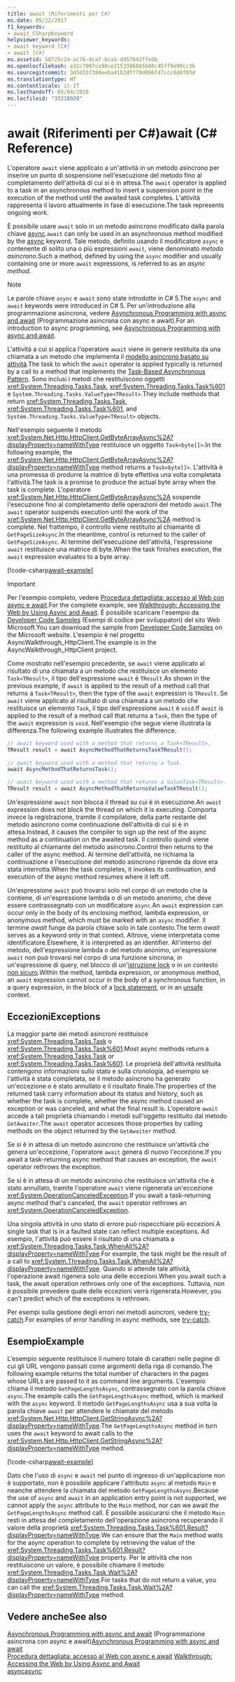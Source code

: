 ```yaml
---
title: await (Riferimenti per C#)
ms.date: 05/22/2017
f1_keywords:
- await_CSharpKeyword
helpviewer_keywords:
- await keyword [C#]
- await [C#]
ms.assetid: 50725c24-ac76-4ca7-bca1-dd57642ffedb
ms.openlocfilehash: e32c7007ca98ce2153386665b60c45ff9e90cc3b
ms.sourcegitcommit: 3d5d33f384eeba41b2dff79d096f47ccc8d8f03d
ms.translationtype: HT
ms.contentlocale: it-IT
ms.lasthandoff: 05/04/2018
ms.locfileid: "33218920"
---
```

# <a name="await-c-reference"></a><span data-ttu-id="c7a78-102">await (Riferimenti per C#)</span><span class="sxs-lookup"><span data-stu-id="c7a78-102">await (C# Reference)</span></span>
<span data-ttu-id="c7a78-103">L'operatore `await` viene applicato a un'attività in un metodo asincrono per inserire un punto di sospensione nell'esecuzione del metodo fino al completamento dell'attività di cui si è in attesa.</span><span class="sxs-lookup"><span data-stu-id="c7a78-103">The `await` operator is applied to a task in an asynchronous method to insert a suspension point in the execution of the method until the awaited task completes.</span></span> <span data-ttu-id="c7a78-104">L'attività rappresenta il lavoro attualmente in fase di esecuzione.</span><span class="sxs-lookup"><span data-stu-id="c7a78-104">The task represents ongoing work.</span></span>  
  
<span data-ttu-id="c7a78-105">È possibile usare `await` solo in un metodo asincrono modificato dalla parola chiave [async](../../../csharp/language-reference/keywords/async.md).</span><span class="sxs-lookup"><span data-stu-id="c7a78-105">`await` can only be used in an asynchronous method modified by the [async](../../../csharp/language-reference/keywords/async.md) keyword.</span></span> <span data-ttu-id="c7a78-106">Tale metodo, definito usando il modificatore `async` e contenente di solito una o più espressioni `await`, viene denominato *metodo asincrono*.</span><span class="sxs-lookup"><span data-stu-id="c7a78-106">Such a method, defined by using the `async` modifier and usually containing one or more `await` expressions, is referred to as an *async method*.</span></span>  
  
> [!NOTE]
>  <span data-ttu-id="c7a78-107">Le parole chiave `async` e `await` sono state introdotte in C# 5.</span><span class="sxs-lookup"><span data-stu-id="c7a78-107">The `async` and `await` keywords were introduced in C# 5.</span></span> <span data-ttu-id="c7a78-108">Per un'introduzione alla programmazione asincrona, vedere [Asynchronous Programming with async and await](../../../csharp/programming-guide/concepts/async/index.md) (Programmazione asincrona con async e await).</span><span class="sxs-lookup"><span data-stu-id="c7a78-108">For an introduction to async programming, see [Asynchronous Programming with async and await](../../../csharp/programming-guide/concepts/async/index.md).</span></span>  
  
<span data-ttu-id="c7a78-109">L'attività a cui si applica l'operatore `await` viene in genere restituita da una chiamata a un metodo che implementa il [modello asincrono basato su attività](../../../standard/asynchronous-programming-patterns/task-based-asynchronous-pattern-tap.md).</span><span class="sxs-lookup"><span data-stu-id="c7a78-109">The task to which the `await` operator is applied typically is returned by a call to a method that implements the [Task-Based Asynchronous Pattern](../../../standard/asynchronous-programming-patterns/task-based-asynchronous-pattern-tap.md).</span></span> <span data-ttu-id="c7a78-110">Sono inclusi i metodi che restituiscono oggetti <xref:System.Threading.Tasks.Task>, <xref:System.Threading.Tasks.Task%601> e `System.Threading.Tasks.ValueType<TResult>`.</span><span class="sxs-lookup"><span data-stu-id="c7a78-110">They include methods that return <xref:System.Threading.Tasks.Task>, <xref:System.Threading.Tasks.Task%601>, and `System.Threading.Tasks.ValueType<TResult>` objects.</span></span>  

  
 <span data-ttu-id="c7a78-111">Nell'esempio seguente il metodo <xref:System.Net.Http.HttpClient.GetByteArrayAsync%2A?displayProperty=nameWithType> restituisce un oggetto `Task<byte[]>`.</span><span class="sxs-lookup"><span data-stu-id="c7a78-111">In the following example, the <xref:System.Net.Http.HttpClient.GetByteArrayAsync%2A?displayProperty=nameWithType> method returns a `Task<byte[]>`.</span></span> <span data-ttu-id="c7a78-112">L'attività è una promessa di produrre la matrice di byte effettiva una volta completata l'attività.</span><span class="sxs-lookup"><span data-stu-id="c7a78-112">The task is a promise to produce the actual byte array when the task is complete.</span></span> <span data-ttu-id="c7a78-113">L'operatore <xref:System.Net.Http.HttpClient.GetByteArrayAsync%2A> sospende l'esecuzione fino al completamento delle operazioni del metodo `await`.</span><span class="sxs-lookup"><span data-stu-id="c7a78-113">The `await` operator suspends execution until the work of the <xref:System.Net.Http.HttpClient.GetByteArrayAsync%2A> method is complete.</span></span> <span data-ttu-id="c7a78-114">Nel frattempo, il controllo viene restituito al chiamante di `GetPageSizeAsync`.</span><span class="sxs-lookup"><span data-stu-id="c7a78-114">In the meantime, control is returned to the caller of `GetPageSizeAsync`.</span></span> <span data-ttu-id="c7a78-115">Al termine dell'esecuzione dell'attività, l'espressione `await` restituisce una matrice di byte.</span><span class="sxs-lookup"><span data-stu-id="c7a78-115">When the task finishes execution, the `await` expression evaluates to a byte array.</span></span>  

[!code-csharp[await-example](../../../../samples/snippets/csharp/language-reference/keywords/await/await1.cs)]  

> [!IMPORTANT]
>  <span data-ttu-id="c7a78-116">Per l'esempio completo, vedere [Procedura dettagliata: accesso al Web con async e await](../../../csharp/programming-guide/concepts/async/walkthrough-accessing-the-web-by-using-async-and-await.md).</span><span class="sxs-lookup"><span data-stu-id="c7a78-116">For the complete example, see [Walkthrough: Accessing the Web by Using Async and Await](../../../csharp/programming-guide/concepts/async/walkthrough-accessing-the-web-by-using-async-and-await.md).</span></span> <span data-ttu-id="c7a78-117">È possibile scaricare l'esempio da [Developer Code Samples](https://code.msdn.microsoft.com/Async-Sample-Accessing-the-9c10497f) (Esempi di codice per sviluppatori) del sito Web Microsoft.</span><span class="sxs-lookup"><span data-stu-id="c7a78-117">You can download the sample from [Developer Code Samples](https://code.msdn.microsoft.com/Async-Sample-Accessing-the-9c10497f) on the Microsoft website.</span></span> <span data-ttu-id="c7a78-118">L'esempio è nel progetto AsyncWalkthrough_HttpClient.</span><span class="sxs-lookup"><span data-stu-id="c7a78-118">The example is in the AsyncWalkthrough_HttpClient project.</span></span>  
  
<span data-ttu-id="c7a78-119">Come mostrato nell'esempio precedente, se `await` viene applicato al risultato di una chiamata a un metodo che restituisce un elemento `Task<TResult>`, il tipo dell'espressione `await` è `TResult`.</span><span class="sxs-lookup"><span data-stu-id="c7a78-119">As shown in the previous example, if `await` is applied to the result of a method call that returns a `Task<TResult>`, then the type of the `await` expression is `TResult`.</span></span> <span data-ttu-id="c7a78-120">Se `await` viene applicato al risultato di una chiamata a un metodo che restituisce un elemento `Task`, il tipo dell'espressione `await` è `void`.</span><span class="sxs-lookup"><span data-stu-id="c7a78-120">If `await` is applied to the result of a method call that returns a `Task`, then the type of the `await` expression is `void`.</span></span> <span data-ttu-id="c7a78-121">Nell'esempio che segue viene illustrata la differenza.</span><span class="sxs-lookup"><span data-stu-id="c7a78-121">The following example illustrates the difference.</span></span>  
  
```csharp  
// await keyword used with a method that returns a Task<TResult>.  
TResult result = await AsyncMethodThatReturnsTaskTResult();  
  
// await keyword used with a method that returns a Task.  
await AsyncMethodThatReturnsTask();  

// await keyword used with a method that returns a ValueTask<TResult>.
TResult result = await AsyncMethodThatReturnsValueTaskTResult();
```  
  
<span data-ttu-id="c7a78-122">Un'espressione `await` non blocca il thread su cui è in esecuzione.</span><span class="sxs-lookup"><span data-stu-id="c7a78-122">An `await` expression does not block the thread on which it is executing.</span></span> <span data-ttu-id="c7a78-123">Comporta invece la registrazione, tramite il compilatore, della parte restante del metodo asincrono come continuazione dell'attività di cui si è in attesa.</span><span class="sxs-lookup"><span data-stu-id="c7a78-123">Instead, it causes the compiler to sign up the rest of the async method as a continuation on the awaited task.</span></span> <span data-ttu-id="c7a78-124">Il controllo quindi viene restituito al chiamante del metodo asincrono.</span><span class="sxs-lookup"><span data-stu-id="c7a78-124">Control then returns to the caller of the async method.</span></span> <span data-ttu-id="c7a78-125">Al termine dell'attività, ne richiama la continuazione e l'esecuzione del metodo asincrono riprende da dove era stata interrotta.</span><span class="sxs-lookup"><span data-stu-id="c7a78-125">When the task completes, it invokes its continuation, and execution of the async method resumes where it left off.</span></span>  
  
<span data-ttu-id="c7a78-126">Un'espressione `await` può trovarsi solo nel corpo di un metodo che la contiene, di un'espressione lambda o di un metodo anonimo, che deve essere contrassegnato con un modificatore `async`.</span><span class="sxs-lookup"><span data-stu-id="c7a78-126">An `await` expression can occur only in the body of its enclosing method, lambda expression, or anonymous method, which must be marked with an `async` modifier.</span></span> <span data-ttu-id="c7a78-127">Il termine *await* funge da parola chiave solo in tale contesto.</span><span class="sxs-lookup"><span data-stu-id="c7a78-127">The term *await* serves as a keyword only in that context.</span></span> <span data-ttu-id="c7a78-128">Altrove, viene interpretata come identificatore.</span><span class="sxs-lookup"><span data-stu-id="c7a78-128">Elsewhere, it is interpreted as an identifier.</span></span> <span data-ttu-id="c7a78-129">All'interno del metodo, dell'espressione lambda o del metodo anonimo, un'espressione `await` non può trovarsi nel corpo di una funzione sincrona, in un'espressione di query, nel blocco di un'[istruzione lock](../../../csharp/language-reference/keywords/lock-statement.md) o in un contesto [non sicuro](../../../csharp/language-reference/keywords/unsafe.md).</span><span class="sxs-lookup"><span data-stu-id="c7a78-129">Within the method, lambda expression, or anonymous method, an `await` expression cannot occur in the body of a synchronous function, in a query expression, in the block of a [lock statement](../../../csharp/language-reference/keywords/lock-statement.md), or in an [unsafe](../../../csharp/language-reference/keywords/unsafe.md) context.</span></span>  
  
## <a name="exceptions"></a><span data-ttu-id="c7a78-130">Eccezioni</span><span class="sxs-lookup"><span data-stu-id="c7a78-130">Exceptions</span></span>  
<span data-ttu-id="c7a78-131">La maggior parte dei metodi asincroni restituisce <xref:System.Threading.Tasks.Task> o <xref:System.Threading.Tasks.Task%601>.</span><span class="sxs-lookup"><span data-stu-id="c7a78-131">Most async methods return a <xref:System.Threading.Tasks.Task> or <xref:System.Threading.Tasks.Task%601>.</span></span> <span data-ttu-id="c7a78-132">Le proprietà dell'attività restituita contengono informazioni sullo stato e sulla cronologia, ad esempio se l'attività è stata completata, se il metodo asincrono ha generato un'eccezione o è stato annullato e il risultato finale.</span><span class="sxs-lookup"><span data-stu-id="c7a78-132">The properties of the returned task carry information about its status and history, such as whether the task is complete, whether the async method caused an exception or was canceled, and what the final result is.</span></span> <span data-ttu-id="c7a78-133">L'operatore `await` accede a tali proprietà chiamando i metodi sull'oggetto restituito dal metodo `GetAwaiter`.</span><span class="sxs-lookup"><span data-stu-id="c7a78-133">The `await` operator accesses those properties by calling methods on the object returned by the `GetAwaiter` method.</span></span>  
  
<span data-ttu-id="c7a78-134">Se si è in attesa di un metodo asincrono che restituisce un'attività che genera un'eccezione, l'operatore `await` genera di nuovo l'eccezione.</span><span class="sxs-lookup"><span data-stu-id="c7a78-134">If you await a task-returning async method that causes an exception, the `await` operator rethrows the exception.</span></span>  
  
<span data-ttu-id="c7a78-135">Se si è in attesa di un metodo asincrono che restituisce un'attività che è stato annullato, tramite l'operatore `await` viene rigenerata un'eccezione <xref:System.OperationCanceledException>.</span><span class="sxs-lookup"><span data-stu-id="c7a78-135">If you await a task-returning async method that's canceled, the `await` operator rethrows an <xref:System.OperationCanceledException>.</span></span>  
  
<span data-ttu-id="c7a78-136">Una singola attività in uno stato di errore può rispecchiare più eccezioni.</span><span class="sxs-lookup"><span data-stu-id="c7a78-136">A single task that is in a faulted state can reflect multiple exceptions.</span></span> <span data-ttu-id="c7a78-137">Ad esempio, l'attività può essere il risultato di una chiamata a <xref:System.Threading.Tasks.Task.WhenAll%2A?displayProperty=nameWithType>.</span><span class="sxs-lookup"><span data-stu-id="c7a78-137">For example, the task might be the result of a call to <xref:System.Threading.Tasks.Task.WhenAll%2A?displayProperty=nameWithType>.</span></span> <span data-ttu-id="c7a78-138">Quando si attende tale attività, l'operazione await rigenera solo una delle eccezioni.</span><span class="sxs-lookup"><span data-stu-id="c7a78-138">When you await such a task, the await operation rethrows only one of the exceptions.</span></span> <span data-ttu-id="c7a78-139">Tuttavia, non è possibile prevedere quale delle eccezioni verrà rigenerata.</span><span class="sxs-lookup"><span data-stu-id="c7a78-139">However, you can't predict which of the exceptions is rethrown.</span></span>  
  
<span data-ttu-id="c7a78-140">Per esempi sulla gestione degli errori nei metodi asincroni, vedere [try-catch](../../../csharp/language-reference/keywords/try-catch.md).</span><span class="sxs-lookup"><span data-stu-id="c7a78-140">For examples of error handling in async methods, see [try-catch](../../../csharp/language-reference/keywords/try-catch.md).</span></span>  
  
## <a name="example"></a><span data-ttu-id="c7a78-141">Esempio</span><span class="sxs-lookup"><span data-stu-id="c7a78-141">Example</span></span>  
<span data-ttu-id="c7a78-142">L'esempio seguente restituisce il numero totale di caratteri nelle pagine di cui gli URL vengono passati come argomenti della riga di comando.</span><span class="sxs-lookup"><span data-stu-id="c7a78-142">The following example returns the total number of characters in the pages whose URLs are passed to it as command line arguments.</span></span> <span data-ttu-id="c7a78-143">L'esempio chiama il metodo `GetPageLengthsAsync`, contrassegnato con la parola chiave `async`.</span><span class="sxs-lookup"><span data-stu-id="c7a78-143">The example calls the `GetPageLengthsAsync` method, which is marked with the `async` keyword.</span></span> <span data-ttu-id="c7a78-144">Il metodo `GetPageLengthsAsync` usa a sua volta la parola chiave `await` per attendere le chiamate del metodo <xref:System.Net.Http.HttpClient.GetStringAsync%2A?displayProperty=nameWithType>.</span><span class="sxs-lookup"><span data-stu-id="c7a78-144">The `GetPageLengthsAsync` method in turn uses the `await` keyword to await calls to the <xref:System.Net.Http.HttpClient.GetStringAsync%2A?displayProperty=nameWithType> method.</span></span>  

[!code-csharp[await-example](../../../../samples/snippets/csharp/language-reference/keywords/await/await2.cs)]  

<span data-ttu-id="c7a78-145">Dato che l'uso di `async` e `await` nel punto di ingresso di un'applicazione non è supportato, non è possibile applicare l'attributo `async` al metodo `Main` e neanche attendere la chiamata del metodo `GetPageLengthsAsync`.</span><span class="sxs-lookup"><span data-stu-id="c7a78-145">Because the use of `async` and `await` in an application entry point is not supported, we cannot apply the `async` attribute to the `Main` method, nor can we await the `GetPageLengthsAsync` method call.</span></span> <span data-ttu-id="c7a78-146">È possibile assicurarsi che il metodo `Main` resti in attesa del completamento dell'operazione asincrona recuperando il valore della proprietà <xref:System.Threading.Tasks.Task%601.Result?displayProperty=nameWithType>.</span><span class="sxs-lookup"><span data-stu-id="c7a78-146">We can ensure that the `Main` method waits for the async operation to complete by retrieving the value of the <xref:System.Threading.Tasks.Task%601.Result?displayProperty=nameWithType> property.</span></span> <span data-ttu-id="c7a78-147">Per le attività che non restituiscono un valore, è possibile chiamare il metodo <xref:System.Threading.Tasks.Task.Wait%2A?displayProperty=nameWithType>.</span><span class="sxs-lookup"><span data-stu-id="c7a78-147">For tasks that do not return a value, you can call the <xref:System.Threading.Tasks.Task.Wait%2A?displayProperty=nameWithType> method.</span></span> 

## <a name="see-also"></a><span data-ttu-id="c7a78-148">Vedere anche</span><span class="sxs-lookup"><span data-stu-id="c7a78-148">See also</span></span>  
<span data-ttu-id="c7a78-149">[Asynchronous Programming with async and await](../../../csharp/programming-guide/concepts/async/index.md)  (Programmazione asincrona con async e await)</span><span class="sxs-lookup"><span data-stu-id="c7a78-149">[Asynchronous Programming with async and await](../../../csharp/programming-guide/concepts/async/index.md) </span></span>  
<span data-ttu-id="c7a78-150">[Procedura dettagliata: accesso al Web con async e await](../../../csharp/programming-guide/concepts/async/walkthrough-accessing-the-web-by-using-async-and-await.md) </span><span class="sxs-lookup"><span data-stu-id="c7a78-150">[Walkthrough: Accessing the Web by Using Async and Await](../../../csharp/programming-guide/concepts/async/walkthrough-accessing-the-web-by-using-async-and-await.md) </span></span>  
[<span data-ttu-id="c7a78-151">async</span><span class="sxs-lookup"><span data-stu-id="c7a78-151">async</span></span>](../../../csharp/language-reference/keywords/async.md)
